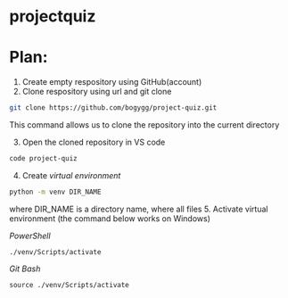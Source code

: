 # projectquiz
# Plan:
1. Create empty respository using GitHub(account)
2. Clone respository using url and git clone
```bash
git clone https://github.com/bogygg/project-quiz.git
```
This command allows us to clone the repository into the current directory

3. Open the cloned repository in VS code
```bash
code project-quiz
```
4. Create _virtual environment_
```bash
python -m venv DIR_NAME
```
where DIR_NAME is a directory name, where all files
5. Activate virtual environment (the command below works on Windows)

_PowerShell_
```
./venv/Scripts/activate
```
_Git Bash_
```
source ./venv/Scripts/activate
```